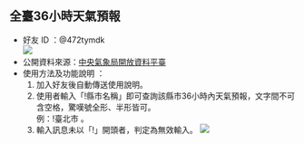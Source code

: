 ## 全臺36小時天氣預報
* 好友 ID ：@472tymdk<br>
![](https://imgur.com/QMfGYJz.png)
* 公開資料來源：[中央氣象局開放資料平臺](https://opendata.cwb.gov.tw/dist/opendata-swagger.html)
* 使⽤方法及功能說明 ：
  1. 加入好友後自動傳送使用說明。
  2. 使用者輸入「!縣市名稱」即可查詢該縣市36小時內天氣預報，文字間不可含空格，驚嘆號全形、半形皆可。
  <br>例：!臺北市 。
  3. 輸入訊息未以「!」開頭者，判定為無效輸入。
![](https://i.imgur.com/4JSj9Si.png)

